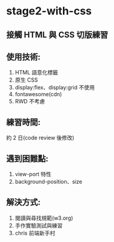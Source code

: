 # stage2-with-css
## 接觸 HTML 與 CSS 切版練習

## 使用技術:
1. HTML 語意化標籤
2. 原生 CSS
3. display:flex、display:grid 不使用
4. fontawesome(cdn)
5. RWD 不考慮

## 練習時間: 
約 2 日(code review 後修改)

## 遇到困難點:
1. view-port 特性
2. background-position、size 

## 解決方式:
1. 閱讀與尋找規範(w3.org)
2. 手作實驗測試與練習
3. chris 前端新手村
